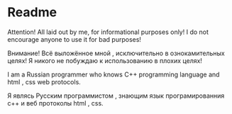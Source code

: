 # Readme

Attention! All laid out by me, for informational purposes only! I do not encourage anyone to use it for bad purposes!

Внимание! Всё выложённое мной , исключительно в ознокамительных целях! Я никого не побуждаю к использованию в плохих целях!


I am a Russian programmer who knows C++ programming language and html , css web protocols.

Я являсь Русским программистом , знающим язык програмированния c++ и веб протоколы html , css.


